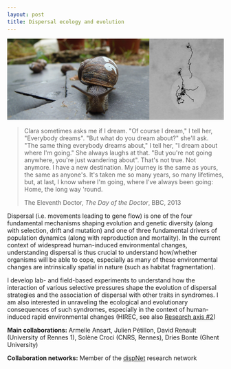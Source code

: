 ```yaml
---
layout: post
title: Dispersal ecology and evolution
---
```



![snail image](/images/snail_dispersal.JPG)

>Clara sometimes asks me if I dream. "Of course I dream," I tell her, "Everybody dreams". "But what do you dream about?" she'll ask. "The same thing everybody dreams about," I tell her, "I dream about where I'm going." She always laughs at that. "But you're not going anywhere, you're just wandering about".
>That's not true. Not anymore. I have a new destination. My journey is the same as yours, the same as anyone's. It's taken me so many years, so many lifetimes, but, at last, I know where I'm going, where I've always been going: Home, the long way 'round.
>
>The Eleventh Doctor, *The Day of the Doctor*, BBC, 2013

Dispersal (i.e. movements leading to gene flow) is one of the four fundamental mechanisms shaping evolution and genetic diversity (along with selection, drift and mutation) and one of three fundamental drivers of population dynamics (along with reproduction and mortality). In the current context of widespread human-induced environmental changes, understanding dispersal is thus crucial to understand how/whether organisms will be able to cope, especially as many of these environmental changes are intrinsically spatial in nature (such as habitat fragmentation).

I develop lab- and field-based experiments to understand how the interaction of various selective pressures shape the evolution of dispersal strategies and the association of dispersal with other traits in syndromes. I am also interested in unraveling the ecological and evolutionary consequences of such syndromes, especially in the context of human-induced rapid environmental changes (HIREC, see also [Research axis #2](https://mdahirel.github.io/urbanecology))

**Main collaborations:** Armelle Ansart, Julien Pétillon, David Renault (University of Rennes 1), Solène Croci (CNRS, Rennes), Dries Bonte (Ghent University)

**Collaboration networks:** Member of the [dispNet](https://dispnet.github.io/) research network
